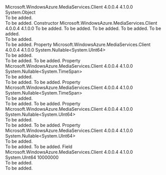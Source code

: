 <Type Name="PresentationTimeRange" FullName="Microsoft.WindowsAzure.MediaServices.Client.PresentationTimeRange">
  <TypeSignature Language="C#" Value="public class PresentationTimeRange" />
  <TypeSignature Language="ILAsm" Value=".class public auto ansi beforefieldinit PresentationTimeRange extends System.Object" />
  <TypeSignature Language="DocId" Value="T:Microsoft.WindowsAzure.MediaServices.Client.PresentationTimeRange" />
  <TypeSignature Language="VB.NET" Value="Public Class PresentationTimeRange" />
  <TypeSignature Language="F#" Value="type PresentationTimeRange = class" />
  <AssemblyInfo>
    <AssemblyName>Microsoft.WindowsAzure.MediaServices.Client</AssemblyName>
    <AssemblyVersion>4.0.0.4</AssemblyVersion>
    <AssemblyVersion>4.1.0.0</AssemblyVersion>
  </AssemblyInfo>
  <Base>
    <BaseTypeName>System.Object</BaseTypeName>
  </Base>
  <Interfaces />
  <Docs>
    <summary>To be added.</summary>
    <remarks>To be added.</remarks>
  </Docs>
  <Members>
    <Member MemberName=".ctor">
      <MemberSignature Language="C#" Value="public PresentationTimeRange (Nullable&lt;ulong&gt; timescale = 10000000, Nullable&lt;ulong&gt; start = null, Nullable&lt;ulong&gt; end = null, Nullable&lt;TimeSpan&gt; pwDuration = null, Nullable&lt;TimeSpan&gt; backoff = null);" />
      <MemberSignature Language="ILAsm" Value=".method public hidebysig specialname rtspecialname instance void .ctor(valuetype System.Nullable`1&lt;unsigned int64&gt; timescale, valuetype System.Nullable`1&lt;unsigned int64&gt; start, valuetype System.Nullable`1&lt;unsigned int64&gt; end, valuetype System.Nullable`1&lt;valuetype System.TimeSpan&gt; pwDuration, valuetype System.Nullable`1&lt;valuetype System.TimeSpan&gt; backoff) cil managed" />
      <MemberSignature Language="DocId" Value="M:Microsoft.WindowsAzure.MediaServices.Client.PresentationTimeRange.#ctor(System.Nullable{System.UInt64},System.Nullable{System.UInt64},System.Nullable{System.UInt64},System.Nullable{System.TimeSpan},System.Nullable{System.TimeSpan})" />
      <MemberSignature Language="VB.NET" Value="Public Sub New (Optional timescale As Nullable(Of ULong) = 10000000, Optional start As Nullable(Of ULong) = null, Optional end As Nullable(Of ULong) = null, Optional pwDuration As Nullable(Of TimeSpan) = null, Optional backoff As Nullable(Of TimeSpan) = null)" />
      <MemberSignature Language="F#" Value="new Microsoft.WindowsAzure.MediaServices.Client.PresentationTimeRange : Nullable&lt;uint64&gt; * Nullable&lt;uint64&gt; * Nullable&lt;uint64&gt; * Nullable&lt;TimeSpan&gt; * Nullable&lt;TimeSpan&gt; -&gt; Microsoft.WindowsAzure.MediaServices.Client.PresentationTimeRange" Usage="new Microsoft.WindowsAzure.MediaServices.Client.PresentationTimeRange (timescale, start, end, pwDuration, backoff)" />
      <MemberType>Constructor</MemberType>
      <AssemblyInfo>
        <AssemblyName>Microsoft.WindowsAzure.MediaServices.Client</AssemblyName>
        <AssemblyVersion>4.0.0.4</AssemblyVersion>
        <AssemblyVersion>4.1.0.0</AssemblyVersion>
      </AssemblyInfo>
      <Parameters>
        <Parameter Name="timescale" Type="System.Nullable&lt;System.UInt64&gt;" />
        <Parameter Name="start" Type="System.Nullable&lt;System.UInt64&gt;" />
        <Parameter Name="end" Type="System.Nullable&lt;System.UInt64&gt;" />
        <Parameter Name="pwDuration" Type="System.Nullable&lt;System.TimeSpan&gt;" />
        <Parameter Name="backoff" Type="System.Nullable&lt;System.TimeSpan&gt;" />
      </Parameters>
      <Docs>
        <param name="timescale">To be added.</param>
        <param name="start">To be added.</param>
        <param name="end">To be added.</param>
        <param name="pwDuration">To be added.</param>
        <param name="backoff">To be added.</param>
        <summary>To be added.</summary>
        <remarks>To be added.</remarks>
      </Docs>
    </Member>
    <Member MemberName="EndTimestamp">
      <MemberSignature Language="C#" Value="public Nullable&lt;ulong&gt; EndTimestamp { get; }" />
      <MemberSignature Language="ILAsm" Value=".property instance valuetype System.Nullable`1&lt;unsigned int64&gt; EndTimestamp" />
      <MemberSignature Language="DocId" Value="P:Microsoft.WindowsAzure.MediaServices.Client.PresentationTimeRange.EndTimestamp" />
      <MemberSignature Language="VB.NET" Value="Public ReadOnly Property EndTimestamp As Nullable(Of ULong)" />
      <MemberSignature Language="F#" Value="member this.EndTimestamp : Nullable&lt;uint64&gt;" Usage="Microsoft.WindowsAzure.MediaServices.Client.PresentationTimeRange.EndTimestamp" />
      <MemberType>Property</MemberType>
      <AssemblyInfo>
        <AssemblyName>Microsoft.WindowsAzure.MediaServices.Client</AssemblyName>
        <AssemblyVersion>4.0.0.4</AssemblyVersion>
        <AssemblyVersion>4.1.0.0</AssemblyVersion>
      </AssemblyInfo>
      <ReturnValue>
        <ReturnType>System.Nullable&lt;System.UInt64&gt;</ReturnType>
      </ReturnValue>
      <Docs>
        <summary>To be added.</summary>
        <value>To be added.</value>
        <remarks>To be added.</remarks>
      </Docs>
    </Member>
    <Member MemberName="LiveBackoffDuration">
      <MemberSignature Language="C#" Value="public Nullable&lt;TimeSpan&gt; LiveBackoffDuration { get; }" />
      <MemberSignature Language="ILAsm" Value=".property instance valuetype System.Nullable`1&lt;valuetype System.TimeSpan&gt; LiveBackoffDuration" />
      <MemberSignature Language="DocId" Value="P:Microsoft.WindowsAzure.MediaServices.Client.PresentationTimeRange.LiveBackoffDuration" />
      <MemberSignature Language="VB.NET" Value="Public ReadOnly Property LiveBackoffDuration As Nullable(Of TimeSpan)" />
      <MemberSignature Language="F#" Value="member this.LiveBackoffDuration : Nullable&lt;TimeSpan&gt;" Usage="Microsoft.WindowsAzure.MediaServices.Client.PresentationTimeRange.LiveBackoffDuration" />
      <MemberType>Property</MemberType>
      <AssemblyInfo>
        <AssemblyName>Microsoft.WindowsAzure.MediaServices.Client</AssemblyName>
        <AssemblyVersion>4.0.0.4</AssemblyVersion>
        <AssemblyVersion>4.1.0.0</AssemblyVersion>
      </AssemblyInfo>
      <ReturnValue>
        <ReturnType>System.Nullable&lt;System.TimeSpan&gt;</ReturnType>
      </ReturnValue>
      <Docs>
        <summary>To be added.</summary>
        <value>To be added.</value>
        <remarks>To be added.</remarks>
      </Docs>
    </Member>
    <Member MemberName="PresentationWindowDuration">
      <MemberSignature Language="C#" Value="public Nullable&lt;TimeSpan&gt; PresentationWindowDuration { get; }" />
      <MemberSignature Language="ILAsm" Value=".property instance valuetype System.Nullable`1&lt;valuetype System.TimeSpan&gt; PresentationWindowDuration" />
      <MemberSignature Language="DocId" Value="P:Microsoft.WindowsAzure.MediaServices.Client.PresentationTimeRange.PresentationWindowDuration" />
      <MemberSignature Language="VB.NET" Value="Public ReadOnly Property PresentationWindowDuration As Nullable(Of TimeSpan)" />
      <MemberSignature Language="F#" Value="member this.PresentationWindowDuration : Nullable&lt;TimeSpan&gt;" Usage="Microsoft.WindowsAzure.MediaServices.Client.PresentationTimeRange.PresentationWindowDuration" />
      <MemberType>Property</MemberType>
      <AssemblyInfo>
        <AssemblyName>Microsoft.WindowsAzure.MediaServices.Client</AssemblyName>
        <AssemblyVersion>4.0.0.4</AssemblyVersion>
        <AssemblyVersion>4.1.0.0</AssemblyVersion>
      </AssemblyInfo>
      <ReturnValue>
        <ReturnType>System.Nullable&lt;System.TimeSpan&gt;</ReturnType>
      </ReturnValue>
      <Docs>
        <summary>To be added.</summary>
        <value>To be added.</value>
        <remarks>To be added.</remarks>
      </Docs>
    </Member>
    <Member MemberName="StartTimestamp">
      <MemberSignature Language="C#" Value="public Nullable&lt;ulong&gt; StartTimestamp { get; }" />
      <MemberSignature Language="ILAsm" Value=".property instance valuetype System.Nullable`1&lt;unsigned int64&gt; StartTimestamp" />
      <MemberSignature Language="DocId" Value="P:Microsoft.WindowsAzure.MediaServices.Client.PresentationTimeRange.StartTimestamp" />
      <MemberSignature Language="VB.NET" Value="Public ReadOnly Property StartTimestamp As Nullable(Of ULong)" />
      <MemberSignature Language="F#" Value="member this.StartTimestamp : Nullable&lt;uint64&gt;" Usage="Microsoft.WindowsAzure.MediaServices.Client.PresentationTimeRange.StartTimestamp" />
      <MemberType>Property</MemberType>
      <AssemblyInfo>
        <AssemblyName>Microsoft.WindowsAzure.MediaServices.Client</AssemblyName>
        <AssemblyVersion>4.0.0.4</AssemblyVersion>
        <AssemblyVersion>4.1.0.0</AssemblyVersion>
      </AssemblyInfo>
      <ReturnValue>
        <ReturnType>System.Nullable&lt;System.UInt64&gt;</ReturnType>
      </ReturnValue>
      <Docs>
        <summary>To be added.</summary>
        <value>To be added.</value>
        <remarks>To be added.</remarks>
      </Docs>
    </Member>
    <Member MemberName="Timescale">
      <MemberSignature Language="C#" Value="public Nullable&lt;ulong&gt; Timescale { get; }" />
      <MemberSignature Language="ILAsm" Value=".property instance valuetype System.Nullable`1&lt;unsigned int64&gt; Timescale" />
      <MemberSignature Language="DocId" Value="P:Microsoft.WindowsAzure.MediaServices.Client.PresentationTimeRange.Timescale" />
      <MemberSignature Language="VB.NET" Value="Public ReadOnly Property Timescale As Nullable(Of ULong)" />
      <MemberSignature Language="F#" Value="member this.Timescale : Nullable&lt;uint64&gt;" Usage="Microsoft.WindowsAzure.MediaServices.Client.PresentationTimeRange.Timescale" />
      <MemberType>Property</MemberType>
      <AssemblyInfo>
        <AssemblyName>Microsoft.WindowsAzure.MediaServices.Client</AssemblyName>
        <AssemblyVersion>4.0.0.4</AssemblyVersion>
        <AssemblyVersion>4.1.0.0</AssemblyVersion>
      </AssemblyInfo>
      <ReturnValue>
        <ReturnType>System.Nullable&lt;System.UInt64&gt;</ReturnType>
      </ReturnValue>
      <Docs>
        <summary>To be added.</summary>
        <value>To be added.</value>
        <remarks>To be added.</remarks>
      </Docs>
    </Member>
    <Member MemberName="TimescaleHns">
      <MemberSignature Language="C#" Value="public const ulong TimescaleHns = 10000000;" />
      <MemberSignature Language="ILAsm" Value=".field public static literal unsigned int64 TimescaleHns = (10000000)" />
      <MemberSignature Language="DocId" Value="F:Microsoft.WindowsAzure.MediaServices.Client.PresentationTimeRange.TimescaleHns" />
      <MemberSignature Language="VB.NET" Value="Public Const TimescaleHns As ULong  = 10000000" />
      <MemberSignature Language="F#" Value="val mutable TimescaleHns : uint64" Usage="Microsoft.WindowsAzure.MediaServices.Client.PresentationTimeRange.TimescaleHns" />
      <MemberType>Field</MemberType>
      <AssemblyInfo>
        <AssemblyName>Microsoft.WindowsAzure.MediaServices.Client</AssemblyName>
        <AssemblyVersion>4.0.0.4</AssemblyVersion>
        <AssemblyVersion>4.1.0.0</AssemblyVersion>
      </AssemblyInfo>
      <ReturnValue>
        <ReturnType>System.UInt64</ReturnType>
      </ReturnValue>
      <MemberValue>10000000</MemberValue>
      <Docs>
        <summary>To be added.</summary>
        <remarks>To be added.</remarks>
      </Docs>
    </Member>
  </Members>
</Type>